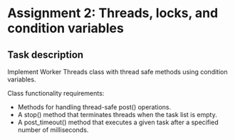 # Assignment 2: Threads, locks, and condition variables

## Task description

Implement Worker Threads class with thread safe methods using condition variables.

Class functionality requirements:
* Methods for handling thread-safe post() operations.
* A stop() method that terminates threads when the task list is empty.
* A post_timeout() method that executes a given task after a specified number of milliseconds.
